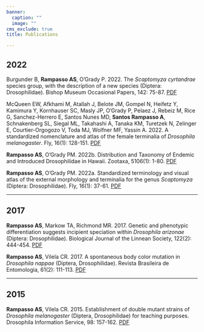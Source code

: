 ```yaml
---
banner:
  caption: ""
  image: ""
cms_exclude: true
title: Publications

---
```


## 2022

Burgunder B, **Rampasso AS**, O’Grady P. 2022. The _Scaptomyza cyrtandrae_ species group, with the description of a new species (Diptera: Drosophilidae). Bishop Museum Occasional Papers, 142: 75-87. 
[PDF](http://hbs.bishopmuseum.org/pubs-online/pdf/op142p75-87.pdf)

McQueen EW, Afkhami M, Atallah J, Belote JM, Gompel N, Heifetz Y, Kamimura Y, Kornhauser SC, Masly JP, O’Grady P, Pelaez J, Rebeiz M, Rice G, Sanchez-Herrero E, Santos Nunes MD, **Santos Rampasso A**, Schnakenberg SL, Siegal ML, Takahashi A, Tanaka KM, Turetzek N, Zelinger E, Courtier-Orgogozo V, Toda MJ, Wolfner MF, Yassin A. 2022. A standardized nomenclature and atlas of the female terminalia of _Drosophila melanogaster_. Fly, 16(1): 128-151.
[PDF](https://www.tandfonline.com/doi/full/10.1080/19336934.2022.2058309)

**Rampasso AS**, O’Grady PM. 2022b. Distribution and Taxonomy of Endemic and Introduced Drosophilidae in Hawaii. Zootaxa, 5106(1): 1-80.
[PDF](https://mapress.com/zt/article/view/zootaxa.5106.1.1)

**Rampasso AS**, O’Grady PM. 2022a. Standardized terminology and visual atlas of the external morphology and terminalia for the genus _Scaptomyza_ (Diptera: Drosophilidae). Fly, 16(1): 37-61.
[PDF](https://www.tandfonline.com/doi/full/10.1080/19336934.2021.1969220)

---

## 2017

**Rampasso AS**, Markow TA, Richmond MR. 2017. Genetic and phenotypic differentiation suggests incipient speciation within _Drosophila arizonae_ (Diptera: Drosophilidae). Biological Journal of the Linnean Society, 122(2): 444-454.
[PDF](https://academic.oup.com/biolinnean/article/122/2/444/4055643)

**Rampasso AS**, Vilela CR. 2017. A spontaneous body color mutation in _Drosophila nappae_ (Diptera, Drosophilidae). Revista Brasileira de Entomologia, 61(2): 111-113.
[PDF](https://www.sciencedirect.com/science/article/pii/S0085562616302138?via%3Dihub)

---

## 2015

**Rampasso AS**, Vilela CR. 2015. Establishment of double mutant strains of _Drosophila melanogaster_ (Diptera, Drosophilidae) for teaching purposes. Drosophila Information Service, 98: 157-162.
[PDF](https://www.ou.edu/journals/dis/DIS98/Teaching/Rampasso%20&%20Vilela.pdf)


